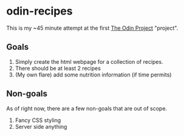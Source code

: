 # odin-recipes
This is my ~45 minute attempt at the first [The Odin Project](https://www.theodinproject.com/dashboard) "project".
## Goals
1. Simply create the html webpage for a collection of recipes. 
2. There should be at least 2 recipes
3. (My own flare) add some nutrition information (if time permits)

## Non-goals
As of right now, there are a few non-goals that are out of scope.
1. Fancy CSS styling
2. Server side anything



